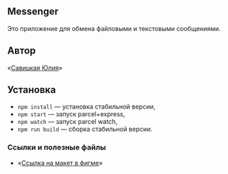 ## Messenger
Это приложение для обмена файловыми и текстовыми сообщениями.

## Автор
«[Савицкая Юлия](https://www.figma.com/file/6ZMe50lFmKfFw7q0bdzsnU/Untitled?node-id=0%3A1)»

## Установка

- `npm install` — установка стабильной версии,
- `npm start` — запуск parcel+express,
- `npm watch` — запуск parcel watch,
- `npm run build` — сборка стабильной версии.

### **Ссылки и полезные файлы**

- «[Ссылка на макет в фигме](https://www.figma.com/file/6ZMe50lFmKfFw7q0bdzsnU/Untitled?node-id=0%3A1)»
